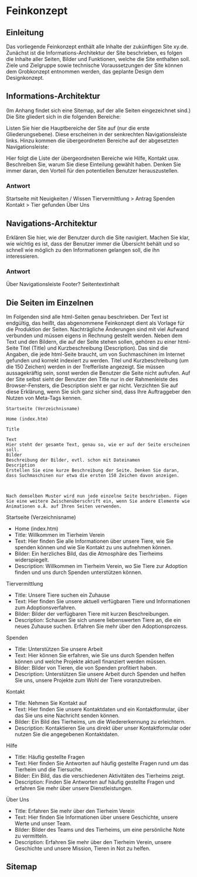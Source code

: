 # Feinkonzept
## Einleitung
Das vorliegende Feinkonzept enthält alle Inhalte der zukünftigen Site xy.de. Zunächst ist die Informations-Architektur der Site beschrieben, es folgen die Inhalte aller Seiten, Bilder und Funktionen, welche die Site enthalten soll.
Ziele und Zielgruppe sowie technische Voraussetzungen der Site können dem Grobkonzept entnommen werden, das geplante Design dem Designkonzept.

## Informations-Architektur
(Im Anhang findet sich eine Sitemap, auf der alle Seiten eingezeichnet sind.)
Die Site gliedert sich in die folgenden Bereiche:


Listen Sie hier die Hauptbereiche der Site auf (nur die erste Gliederungsebene).
Diese erscheinen in der senkrechten Navigationsleiste links. Hinzu kommen die übergeordneten Bereiche auf der abgesetzten Navigationsleiste:


Hier folgt die Liste der übergeordneten Bereiche wie Hilfe, Kontakt usw.
Beschreiben Sie, warum Sie diese Einteilung gewählt haben. Denken Sie immer daran, den Vorteil für den potentiellen Benutzer herauszustellen.

### Antwort
Startseite mit Neuigkeiten / Wissen
Tiervermittlung > Antrag
Spenden
Kontakt > Tier gefunden
Über Uns


## Navigations-Architektur
Erklären Sie hier, wie der Benutzer durch die Site navigiert. Machen Sie klar, wie wichtig es ist, dass der Benutzer immer die Übersicht behält und so schnell wie möglich zu den Informationen gelangen soll, die ihn interessieren.

### Antwort
Über Navigationsleiste
Footer?
Seitentextinhalt


## Die Seiten im Einzelnen
Im Folgenden sind alle html-Seiten genau beschrieben. Der Text ist endgültig, das heißt, das abgenommene Feinkonzept dient als Vorlage für die Produktion der Seiten. Nachträgliche Änderungen sind mit viel Aufwand verbunden und müssen eigens in Rechnung gestellt werden.
Neben dem Text und den Bildern, die auf der Seite stehen sollen, gehören zu einer html-Seite Titel (Title) und Kurzbeschreibung (Description). Das sind die Angaben, die jede html-Seite braucht, um von Suchmaschinen im Internet gefunden und korrekt indexiert zu werden. Titel und Kurzbeschreibung (um die 150 Zeichen) werden in der Trefferliste angezeigt. Sie müssen aussagekräftig sein, sonst werden die Benutzer die Seite nicht aufrufen. Auf der Site selbst sieht der Benutzer den Title nur in der Rahmenleiste des Browser-Fensters, die Description sieht er gar nicht.
Verzichten Sie auf diese Erklärung, wenn Sie sich ganz sicher sind, dass Ihre Auftraggeber den Nutzen von Meta-Tags kennen.


```
Startseite (Verzeichnisname)

Home (index.htm)

Title

Text
Hier steht der gesamte Text, genau so, wie er auf der Seite erscheinen soll.
Bilder
Beschreibung der Bilder, evtl. schon mit Dateinamen
Description
Erstellen Sie eine kurze Beschreibung der Seite. Denken Sie daran, dass Suchmaschinen nur etwa die ersten 150 Zeichen davon anzeigen.



Nach demselben Muster wird nun jede einzelne Seite beschrieben. Fügen Sie eine weitere Zwischenüberschrift ein, wenn Sie andere Elemente wie Animationen o.Ä. auf Ihren Seiten verwenden.
```

Startseite (Verzeichnisname)
- Home (index.htm)
- Title: Willkommen im Tierheim Verein
- Text: Hier finden Sie alle Informationen über unsere Tiere, wie Sie spenden können und wie Sie Kontakt zu uns aufnehmen können.
- Bilder: Ein herzliches Bild, das die Atmosphäre des Tierheims widerspiegelt.
- Description: Willkommen im Tierheim Verein, wo Sie Tiere zur Adoption finden und uns durch Spenden unterstützen können.

Tiervermittlung
- Title: Unsere Tiere suchen ein Zuhause
- Text: Hier finden Sie unsere aktuell verfügbaren Tiere und Informationen zum Adoptionsverfahren.
- Bilder: Bilder der verfügbaren Tiere mit kurzen Beschreibungen.
- Description: Schauen Sie sich unsere liebenswerten Tiere an, die ein neues Zuhause suchen. Erfahren Sie mehr über den Adoptionsprozess.

Spenden
- Title: Unterstützen Sie unsere Arbeit
- Text: Hier können Sie erfahren, wie Sie uns durch Spenden helfen können und welche Projekte aktuell finanziert werden müssen.
- Bilder: Bilder von Tieren, die von Spenden profitiert haben.
- Description: Unterstützen Sie unsere Arbeit durch Spenden und helfen Sie uns, unsere Projekte zum Wohl der Tiere voranzutreiben.

Kontakt
- Title: Nehmen Sie Kontakt auf
- Text: Hier finden Sie unsere Kontaktdaten und ein Kontaktformular, über das Sie uns eine Nachricht senden können.
- Bilder: Ein Bild des Tierheims, um die Wiedererkennung zu erleichtern.
- Description: Kontaktieren Sie uns direkt über unser Kontaktformular oder nutzen Sie die angegebenen Kontaktdaten.

Hilfe
- Title: Häufig gestellte Fragen
- Text: Hier finden Sie Antworten auf häufig gestellte Fragen rund um das Tierheim und die Tiersuche.
- Bilder: Ein Bild, das die verschiedenen Aktivitäten des Tierheims zeigt.
- Description: Finden Sie Antworten auf häufig gestellte Fragen und erfahren Sie mehr über unsere Dienstleistungen.

Über Uns
- Title: Erfahren Sie mehr über den Tierheim Verein
- Text: Hier finden Sie Informationen über unsere Geschichte, unsere Werte und unser Team.
- Bilder: Bilder des Teams und des Tierheims, um eine persönliche Note zu vermitteln.
- Description: Erfahren Sie mehr über den Tierheim Verein, unsere Geschichte und unsere Mission, Tieren in Not zu helfen.



## Sitemap

